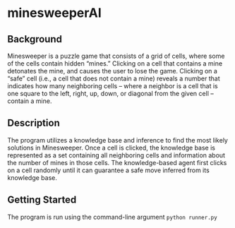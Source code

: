 # minesweeperAI
## Background
Minesweeper is a puzzle game that consists of a grid of cells, where some of the cells contain hidden “mines.” Clicking on a cell that contains a mine detonates the mine, and causes the user to lose the game. Clicking on a “safe” cell (i.e., a cell that does not contain a mine) reveals a number that indicates how many neighboring cells – where a neighbor is a cell that is one square to the left, right, up, down, or diagonal from the given cell – contain a mine.

## Description
The program utilizes a knowledge base and inference to find the most likely solutions in Minesweeper. Once a cell is clicked, the knowledge base is represented as a set containing all neighboring cells and information about the number of mines in those cells. The knowledge-based agent first clicks on a cell randomly until it can guarantee a safe move inferred from its knowledge base.

## Getting Started
The program is run using the command-line argument `python runner.py`
